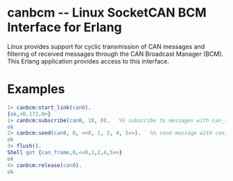 # canbcm -- Linux SocketCAN BCM Interface for Erlang

Linux provides support for cyclic transmission of CAN messages and filtering of
received messages through the CAN Broadcast Manager (BCM). This Erlang
application provides access to this interface.

# Examples

```erlang
1> canbcm:start_link(can0).
{ok,<0.172.0>}
1> canbcm:subscribe(can0, 10, 0).   %% subscribe to messages with can_id 0 with a period of 10 seconds
ok
2> canbcm:send(can0, 0, <<0, 1, 2, 4, 5>>).   %% send message with can_id 0 and content 0,1,2,4,5
ok
3> flush().
Shell got {can_frame,0,<<0,1,2,4,5>>}
ok
4> canbcm:release(can0).
ok
```
